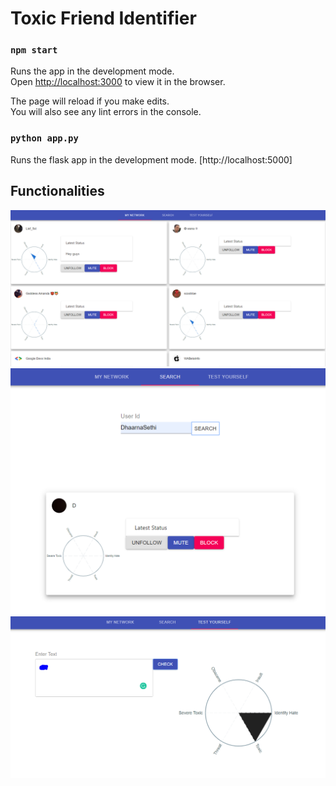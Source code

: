 # Toxic Friend Identifier

### `npm start`

Runs the app in the development mode.<br>
Open [http://localhost:3000](http://localhost:3000) to view it in the browser.

The page will reload if you make edits.<br>
You will also see any lint errors in the console.

### `python app.py`

Runs the flask app in the development mode. [http://localhost:5000]

## Functionalities
 ![Tab 1](/Capture.PNG) 
 ![Tab 2](/Capture2.PNG)
 ![Tab 3](/Capture3.PNG)
